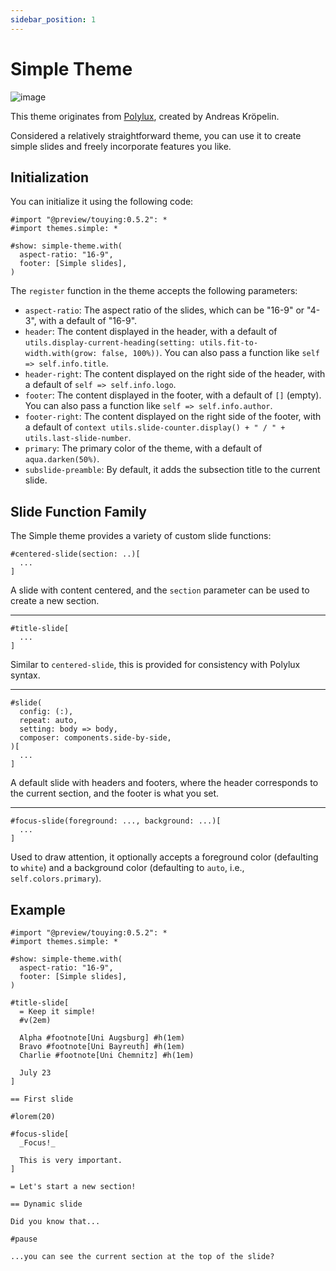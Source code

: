 ```yaml
---
sidebar_position: 1
---
```


# Simple Theme

![image](https://github.com/touying-typ/touying/assets/34951714/83d5295e-f961-4ffd-bc56-a7049848d408)

This theme originates from [Polylux](https://polylux.dev/book/themes/gallery/simple.html), created by Andreas Kröpelin.

Considered a relatively straightforward theme, you can use it to create simple slides and freely incorporate features you like.

## Initialization

You can initialize it using the following code:

```typst
#import "@preview/touying:0.5.2": *
#import themes.simple: *

#show: simple-theme.with(
  aspect-ratio: "16-9",
  footer: [Simple slides],
)
```

The `register` function in the theme accepts the following parameters:

- `aspect-ratio`: The aspect ratio of the slides, which can be "16-9" or "4-3", with a default of "16-9".
- `header`: The content displayed in the header, with a default of `utils.display-current-heading(setting: utils.fit-to-width.with(grow: false, 100%))`. You can also pass a function like `self => self.info.title`.
- `header-right`: The content displayed on the right side of the header, with a default of `self => self.info.logo`.
- `footer`: The content displayed in the footer, with a default of `[]` (empty). You can also pass a function like `self => self.info.author`.
- `footer-right`: The content displayed on the right side of the footer, with a default of `context utils.slide-counter.display() + " / " + utils.last-slide-number`.
- `primary`: The primary color of the theme, with a default of `aqua.darken(50%)`.
- `subslide-preamble`: By default, it adds the subsection title to the current slide.


## Slide Function Family

The Simple theme provides a variety of custom slide functions:

```typst
#centered-slide(section: ..)[
  ...
]
```

A slide with content centered, and the `section` parameter can be used to create a new section.

---

```typst
#title-slide[
  ...
]
```

Similar to `centered-slide`, this is provided for consistency with Polylux syntax.

---

```typst
#slide(
  config: (:),
  repeat: auto,
  setting: body => body,
  composer: components.side-by-side,
)[
  ...
]
```

A default slide with headers and footers, where the header corresponds to the current section, and the footer is what you set.

---

```typst
#focus-slide(foreground: ..., background: ...)[
  ...
]
```

Used to draw attention, it optionally accepts a foreground color (defaulting to `white`) and a background color (defaulting to `auto`, i.e., `self.colors.primary`).


## Example

```typst
#import "@preview/touying:0.5.2": *
#import themes.simple: *

#show: simple-theme.with(
  aspect-ratio: "16-9",
  footer: [Simple slides],
)

#title-slide[
  = Keep it simple!
  #v(2em)

  Alpha #footnote[Uni Augsburg] #h(1em)
  Bravo #footnote[Uni Bayreuth] #h(1em)
  Charlie #footnote[Uni Chemnitz] #h(1em)

  July 23
]

== First slide

#lorem(20)

#focus-slide[
  _Focus!_

  This is very important.
]

= Let's start a new section!

== Dynamic slide

Did you know that...

#pause

...you can see the current section at the top of the slide?
```

